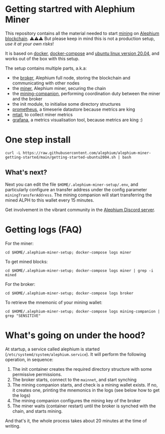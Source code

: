 Getting startred with Alephium Miner
====

This repository contains all the material needed to start [mining](https://wiki.alephium.org/GPU-Miner-Guide.html)
on [Alephium blockchain](https://alephium.org). ⚠️⚠️⚠️ But please keep in mind this is not a production setup, *use it at your own risks*!

It is based on [docker](https://www.docker.com/), [docker-compose](https://docs.docker.com/compose/) and [ubuntu linux version 20.04](https://ubuntu.com/),
and works out of the box with this setup.

The setup contains multiple parts, a.k.a:

- the [broker](https://github.com/alephium/alephium), Alephium full node, storing the blockchain and communicating with other nodes
- the [miner](https://github.com/alephium/gpu-miner), Alephium miner, securing the chain
- the [mining-companion](https://github.com/touilleio/alephium-mining-companion), performing coordination duty between the miner and the broker
- the init module, to initialise some directory structures
- [prometheus](), a timeserie datastore because metrics are king
- [mtail](), to collect miner metrics
- [grafana](), a metrics visualisation tool, because metrics are king :)

# One step install

```shell
curl -L https://raw.githubusercontent.com/alephium/alephium-miner-getting-started/main/getting-started-ubuntu2004.sh | bash
```

## What's next?

Next you can edit the file `$HOME/.alephium-miner-setup/.env`, and particularly
configure an transfer address under the config parameter `miningTransferAddress`.
The mining companion will start transferring the mined ALPH to this wallet every 15 minutes.

Get involvement in the vibrant community in the [Alephium Discord server](https://discord.gg/JErgRBfRSB).

# Getting logs (FAQ)

For the miner:
```shell
cd $HOME/.alephium-miner-setup; docker-compose logs miner
```

To get mined blocks:
```shell
cd $HOME/.alephium-miner-setup; docker-compose logs miner | grep -i mined
```

For the broker:
```shell
cd $HOME/.alephium-miner-setup; docker-compose logs broker
```

To retrieve the mnemonic of your mining wallet:
```shell
cd $HOME/.alephium-miner-setup; docker-compose logs mining-companion | grep "SENSITIVE"
```

# What's going on under the hood?

At startup, a service called alephium is started (`/etc/systemd/system/alephium.service`). It will perform
the following operation, in sequence:

1. The init container creates the required directory structure with some permissive permissions.
2. The broker starts, connect to the `mainnet`, and start synching
3. The mining companion starts, and check is a mining wallet exists. If no, it creates one, printing the mnemonics in the logs (see below how to get the logs)
4. The mining companion configures the mining key of the broker
5. The miner waits (container restart) until the broker is synched with the chain, and starts mining.

And that's it, the whole process takes about 20 minutes at the time of writing.
